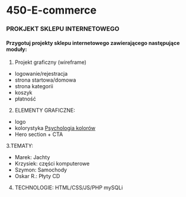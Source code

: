 # 450-E-commerce

### PROKJEKT SKLEPU INTERNETOWEGO

#### Przygotuj projekty sklepu internetowego zawierającego następujące moduły:

1. Projekt graficzny (wireframe)
   
- logowanie/rejestracja
- strona startowa/domowa
- strona kategorii
- koszyk
- płatność

2. ELEMENTY GRAFICZNE:
   
- logo
- kolorystyka [Psychologia kolorów](https://fdc.org.pl/ciekawostki/psychologia-kolorow/#:~:text=W%20tym%20artykule%20zg%C5%82%C4%99bimy%20tajemnice%20psychologii%20kolor%C3%B3w%2C%20odkrywaj%C4%85c,sposoby%20na%20wykorzystanie%20ich%20mocy%20w%20codziennym%20%C5%BCyciu.)
- Hero section + CTA

3.TEMATY:

- Marek: Jachty
- Krzysiek: części komputerowe
- Szymon: Samochody
- Oskar R.: Płyty CD

4. TECHNOLOGIE:
HTML/CSS/JS/PHP
mySQLi


